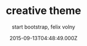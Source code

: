 ---
title: creative theme
github: https://github.com/volny/creative-theme-jekyll
demo: https://volny.github.io/creative-theme-jekyll
author: start bootstrap, felix volny
ssg:
  - Jekyll
cms:
  - Markdown
date: 2015-09-13T04:48:49.000Z
draft: true
publish_date: '2015-09-13T04:48:49Z'
update_date: '2018-11-16T23:57:37Z'
github_star: 452
github_fork: 826
---